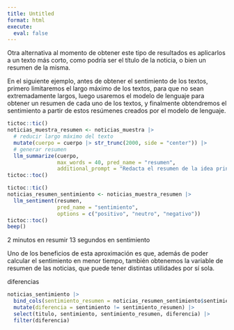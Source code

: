 ```yaml
---
title: Untitled
format: html
execute:
  eval: false
---
```



Otra alternativa al momento de obtener este tipo de resultados es aplicarlos a un texto más corto, como podría ser el título de la noticia, o bien un resumen de la misma.

En el siguiente ejemplo, antes de obtener el sentimiento de los textos, primero limitaremos el largo máximo de los textos, para que no sean extremadamente largos, luego usaremos el modelo de lenguaje para obtener un resumen de cada uno de los textos, y finalmente obtendremos el sentimiento a partir de estos resúmenes creados por el modelo de lenguaje.

``` r
tictoc::tic()
noticias_muestra_resumen <- noticias_muestra |> 
  # reducir largo máximo del texto
  mutate(cuerpo = cuerpo |> str_trunc(2000, side = "center")) |> 
  # generar resumen
  llm_summarize(cuerpo,
                max_words = 40, pred_name = "resumen", 
                additional_prompt = "Redacta el resumen de la idea principal de la noticia en español, en un solo párrafo.")
tictoc::toc()

tictoc::tic()
noticias_resumen_sentimiento <- noticias_muestra_resumen |> 
  llm_sentiment(resumen, 
                pred_name = "sentimiento",
                options = c("positivo", "neutro", "negativo"))
tictoc::toc()
beep()
```

2 minutos en resumir
13 segundos en sentimiento

Uno de los beneficios de esta aproximación es que, además de poder calcular el sentimiento en menor tiempo, también obtenemos la variable de resumen de las noticias, que puede tener distintas utilidades por sí sola.

diferencias

``` r
noticias_sentimiento |> 
  bind_cols(sentimiento_resumen = noticias_resumen_sentimiento$sentimiento) |> 
  mutate(diferencia = sentimiento != sentimiento_resumen) |> 
  select(titulo, sentimiento, sentimiento_resumen, diferencia) |> 
  filter(diferencia)
```

